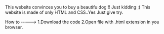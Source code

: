 This website convinces you to buy a beautifu dog !! Just kidding ;) This website is made of only HTML and CSS..Yes Just give try.

How to ----->
1.Download the code
2.Open file with .html extension in you browser.
